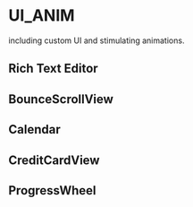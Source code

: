 # UI_ANIM
including custom UI and stimulating animations.

## Rich Text Editor


## BounceScrollView

## Calendar

## CreditCardView

## ProgressWheel

